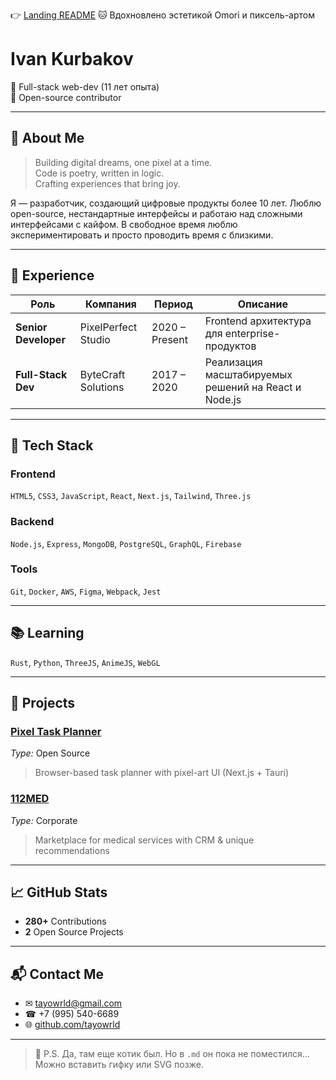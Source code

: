 👉 [Landing README](https://readme-landing.vercel.app/?url=github.com/username/repo)
🐱 Вдохновлено эстетикой Omori и пиксель-артом  

# Ivan Kurbakov

🎨 Full-stack web-dev (11 лет опыта)  
🧪 Open-source contributor  

---

## 👤 About Me

> Building digital dreams, one pixel at a time.  
> Code is poetry, written in logic.  
> Crafting experiences that bring joy.

Я — разработчик, создающий цифровые продукты более 10 лет. Люблю open-source, нестандартные интерфейсы и работаю над сложными интерфейсами с кайфом. В свободное время люблю экспериментировать и просто проводить время с близкими.

---

## 💼 Experience

| Роль                 | Компания              | Период         | Описание |
|----------------------|------------------------|----------------|----------|
| **Senior Developer** | PixelPerfect Studio    | 2020 – Present | Frontend архитектура для enterprise-продуктов |
| **Full-Stack Dev**   | ByteCraft Solutions    | 2017 – 2020    | Реализация масштабируемых решений на React и Node.js |

---

## 🧠 Tech Stack

### Frontend
`HTML5`, `CSS3`, `JavaScript`, `React`, `Next.js`, `Tailwind`, `Three.js`

### Backend
`Node.js`, `Express`, `MongoDB`, `PostgreSQL`, `GraphQL`, `Firebase`

### Tools
`Git`, `Docker`, `AWS`, `Figma`, `Webpack`, `Jest`

---

## 📚 Learning

`Rust`, `Python`, `ThreeJS`, `AnimeJS`, `WebGL`

---

## 🚀 Projects

### [Pixel Task Planner](https://task-cup-float.vercel.app)
*Type:* Open Source  
> Browser-based task planner with pixel-art UI (Next.js + Tauri)

### [112MED](https://112med.com)
*Type:* Corporate  
> Marketplace for medical services with CRM & unique recommendations

---

## 📈 GitHub Stats

- **280+** Contributions  
- **2** Open Source Projects

---

## 📬 Contact Me

- ✉ tayowrld@gmail.com  
- ☎ +7 (995) 540-6689  
- 🌐 [github.com/tayowrld](https://github.com/tayowrld)

---

> 🐾 P.S. Да, там еще котик был. Но в `.md` он пока не поместился...  
> Можно вставить гифку или SVG позже.
